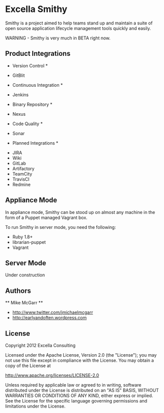 Excella Smithy
============================================

Smithy is a project aimed to help teams stand up and maintain a suite of open source application lifecycle management tools quickly and easily.

WARNING - Smithy is very much in BETA right now.

Product Integrations 
--------------------------------
* Version Control *
- GitBlit

* Continuous Integration *
- Jenkins

* Binary Repository *
- Nexus

* Code Quality *
- Sonar

* Planned Integrations *
- JIRA 
- Wiki 
- GitLab 
- Artifactory
- TeamCity 
- TravisCI 
- Redmine

Appliance Mode
--------------------------------

In appliance mode, Smithy can be stood up on almost any machine in the form of a Puppet managed Vagrant box.

To run Smithy in server mode, you need the following:
- Ruby 1.8+
- librarian-puppet
- Vagrant

Server Mode
--------------------------------

Under construction

Authors
--------------------------------
** Mike McGarr **
- <http://www.twitter.com/jmichaelmcgarr>
- <http://earlyandoften.wordpress.com>

License
--------------------------------
Copyright 2012 Excella Consulting

Licensed under the Apache License, Version 2.0 (the "License");
you may not use this file except in compliance with the License.
You may obtain a copy of the License at

   http://www.apache.org/licenses/LICENSE-2.0

Unless required by applicable law or agreed to in writing, software
distributed under the License is distributed on an "AS IS" BASIS,
WITHOUT WARRANTIES OR CONDITIONS OF ANY KIND, either express or implied.
See the License for the specific language governing permissions and
limitations under the License.
